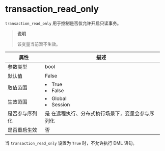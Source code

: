 # transaction_read_only

`transaction_read_only` 用于控制是否仅允许开启只读事务。

> **说明**
>
> 该变量当前暂不生效。

|   属性    |                                                     描述                                                     |
|---------|------------------------------------------------------------------------------------------------------------|
| 参数类型    | bool                                                                                                       |
| 默认值     | False                                                                                                      |
| 取值范围    | <li> True   <li> False        |
| 生效范围    | <li> Global   <li> Session    |
| 是否参与序列化 | 是 在远程执行、分布式执行场景下，变量会参与序列化                                                                  |
| 是否重启生效  | 否                                                                                                          |

当 `transaction_read_only` 设置为 `True` 时，不允许执行 DML 语句。
